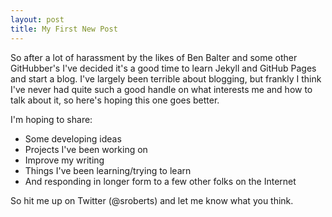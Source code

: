 ```yaml
---
layout: post
title: My First New Post
---
```


So after a lot of harassment by the likes of Ben Balter and some other GitHubber's I've decided it's a good time to learn Jekyll and GitHub Pages and start a blog. I've largely been terrible about blogging, but frankly I think I've never had quite such a good handle on what interests me and how to talk about it, so here's hoping this one goes better.

I'm hoping to share:

* Some developing ideas
* Projects I've been working on
* Improve my writing
* Things I've been learning/trying to learn
* And responding in longer form to a few other folks on the Internet

So hit me up on Twitter (@sroberts) and let me know what you think.

